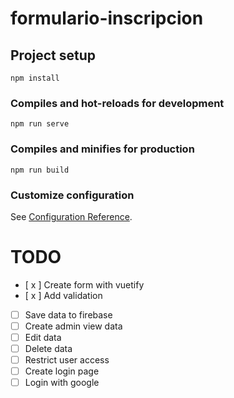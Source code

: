 # formulario-inscripcion

## Project setup
```
npm install
```

### Compiles and hot-reloads for development
```
npm run serve
```

### Compiles and minifies for production
```
npm run build
```

### Customize configuration
See [Configuration Reference](https://cli.vuejs.org/config/).

# TODO
- [ x ] Create form with vuetify
- [ x ] Add validation
- [ ] Save data to firebase
- [ ] Create admin view data
- [ ] Edit data
- [ ] Delete data
- [ ] Restrict user access
- [ ] Create login page
- [ ] Login with google